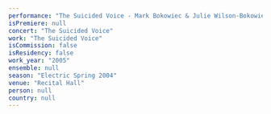 ```yaml
---
performance: "The Suicided Voice - Mark Bokowiec & Julie Wilson-Bokowiec"
isPremiere: null
concert: "The Suicided Voice"
work: "The Suicided Voice"
isCommission: false
isResidency: false
work_year: "2005"
ensemble: null
season: "Electric Spring 2004"
venue: "Recital Hall"
person: null
country: null
---
```


